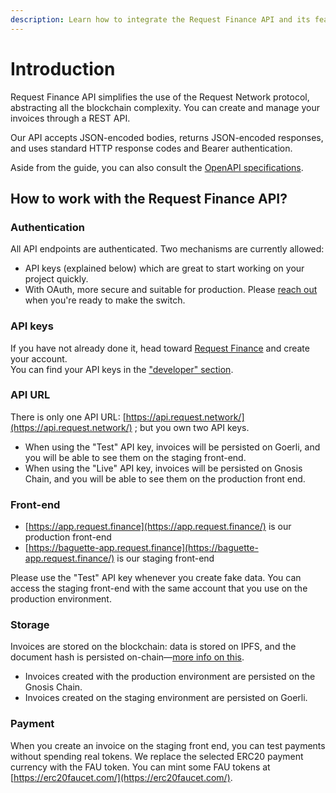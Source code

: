 ```yaml
---
description: Learn how to integrate the Request Finance API and its features.
---
```


# Introduction

Request Finance API simplifies the use of the Request Network protocol, abstracting all the blockchain complexity. You can create and manage your invoices through a REST API.

Our API accepts JSON-encoded bodies, returns JSON-encoded responses, and uses standard HTTP response codes and Bearer authentication.

Aside from the guide, you can also consult the [OpenAPI specifications](http://redocly.github.io/redoc/?url=https://api.request.network/spec/openapi.yml).

## How to work with the Request Finance API?

### Authentication

All API endpoints are authenticated. Two mechanisms are currently allowed:

* API keys (explained below) which are great to start working on your project quickly.
* With OAuth, more secure and suitable for production. Please [reach out](https://www.request.finance/contact-us) when you're ready to make the switch.

### API keys

If you have not already done it, head toward [Request Finance](https://app.request.finance) and create your account.\
You can find your API keys in the ["developer" section](https://app.request.finance/account/api-keys).

### API URL

There is only one API URL: [https://api.request.network/](https://api.request.network/) ; but you own two API keys.

* When using the "Test" API key, invoices will be persisted on Goerli, and you will be able to see them on the staging front-end.
* When using the "Live" API key, invoices will be persisted on Gnosis Chain, and you will be able to see them on the production front end.

### Front-end

* [https://app.request.finance](https://app.request.finance/) is our production front-end
* [https://baguette-app.request.finance](https://baguette-app.request.finance/) is our staging front-end

Please use the "Test" API key whenever you create fake data. You can access the staging front-end with the same account that you use on the production environment.

### Storage

Invoices are stored on the blockchain: data is stored on IPFS, and the document hash is persisted on-chain—[more info on this](https://docs.request.network/docs/guides/7-protocol/6-request-ipfs-network).

* Invoices created with the production environment are persisted on the Gnosis Chain.
* Invoices created on the staging environment are persisted on Goerli.

### Payment

When you create an invoice on the staging front end, you can test payments without spending real tokens. We replace the selected ERC20 payment currency with the FAU token. You can mint some FAU tokens at [https://erc20faucet.com/](https://erc20faucet.com/).
